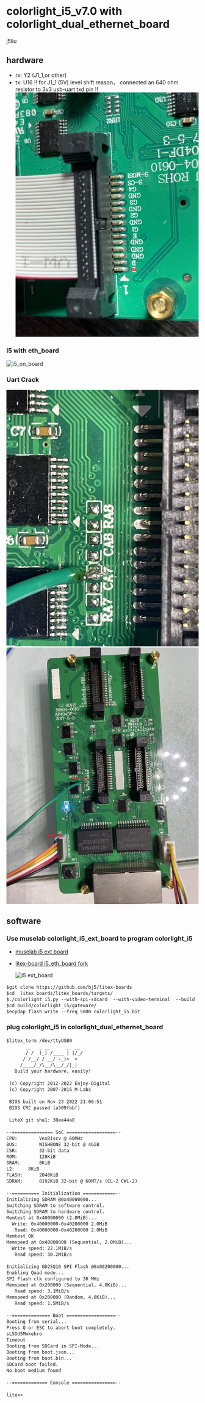 # colorlight_i5_v7.0 with colorlight_dual_ethernet_board

j5liu

## hardware

- rx: Y2 (J1_1,or other)
- tx: U16
!! for  J1_1 (5V) level shift reason， connected an 640 ohm resistor to  3v3 usb-uart txd pin !!
![rx mod](https://github.com/bj5/i5_eth_crack/blob/main/images/01_rxmod.jpg)

### i5 with eth_board

![i5_on_board](https://github.com/bj5/i5_eth_crack/blob/main/images/02_i5_on_board.jpg)

### Uart Crack

![uart_rx](https://github.com/bj5/i5_eth_crack/blob/main/images/03_uart_rx.jpg)
![uart annotated](https://github.com/bj5/i5_eth_crack/blob/main/images/04_uart_conn.jpg)

## software

### Use muselab colorlight_i5_ext_board to program colorlight_i5

* [muselab i5 ext board](https://github.com/wuxx/Colorlight-FPGA-Projects "i5 ext board")
* [litex-board  i5_eth_board fork ](https://github.com/bj5/litex-boards "i5_eth_board")

  ![i5 ext_board](https://github.com/bj5/i5_eth_crack/blob/main/images/05_i5_ext.jpg)

```
$git clone https://github.com/bj5/litex-boards
$cd  litex_boards/litex_boards/targets/
$./colorlight_i5.py --with-spi-sdcard  --with-video-terminal  --build
$cd build/colorlight_i5/gateware/
$ecpdap flash write --freq 5000 colorlight_i5.bit
```

### plug colorlight_i5 in  colorlight_dual_ethernet_board

```
$litex_term /dev/ttyUSB0 
       __   _ __      _  __
       / /  (_) /____ | |/_/
      / /__/ / __/ -_)>  <
     /____/_/\__/\__/_/|_|
   Build your hardware, easily!

 (c) Copyright 2012-2022 Enjoy-Digital
 (c) Copyright 2007-2015 M-Labs

 BIOS built on Nov 23 2022 21:06:51
 BIOS CRC passed (a509fbbf)

 LiteX git sha1: 38ee44a8

--=============== SoC ==================--
CPU:		VexRiscv @ 60MHz
BUS:		WISHBONE 32-bit @ 4GiB
CSR:		32-bit data
ROM:		128KiB
SRAM:		8KiB
L2:		8KiB
FLASH:		2048KiB
SDRAM:		8192KiB 32-bit @ 60MT/s (CL-2 CWL-2)

--========== Initialization ============--
Initializing SDRAM @0x40000000...
Switching SDRAM to software control.
Switching SDRAM to hardware control.
Memtest at 0x40000000 (2.0MiB)...
  Write: 0x40000000-0x40200000 2.0MiB   
   Read: 0x40000000-0x40200000 2.0MiB   
Memtest OK
Memspeed at 0x40000000 (Sequential, 2.0MiB)...
  Write speed: 22.1MiB/s
   Read speed: 30.2MiB/s

Initializing GD25Q16 SPI Flash @0x00200000...
Enabling Quad mode...
SPI Flash clk configured to 30 MHz
Memspeed at 0x200000 (Sequential, 4.0KiB)...
   Read speed: 3.1MiB/s
Memspeed at 0x200000 (Random, 4.0KiB)...
   Read speed: 1.5MiB/s

--============== Boot ==================--
Booting from serial...
Press Q or ESC to abort boot completely.
sL5DdSMmkekro
Timeout
Booting from SDCard in SPI-Mode...
Booting from boot.json...
Booting from boot.bin...
SDCard boot failed.
No boot medium found

--============= Console ================--

litex> 

```
